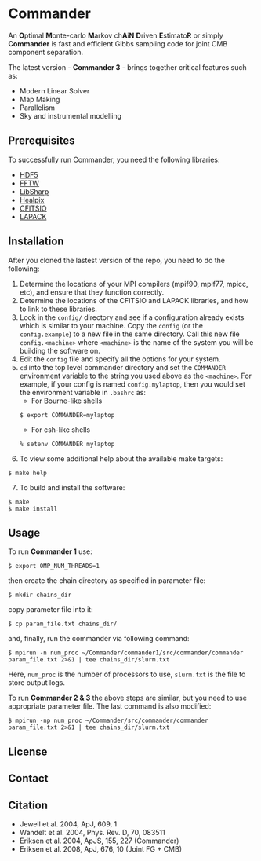 # Commander

An **O**ptimal **M**onte-carlo **M**arkov ch**A**i**N** **D**riven **E**stimato**R** or simply **Commander** is fast and efficient Gibbs sampling code for joint CMB component separation.

The latest version - **Commander 3** - brings together critical features such as:

- Modern Linear Solver
- Map Making
- Parallelism
- Sky and instrumental modelling

## Prerequisites

To successfully run Commander, you need the following libraries:

- [HDF5](https://www.hdfgroup.org/)
- [FFTW](http://www.fftw.org/)
- [LibSharp](https://gitlab.mpcdf.mpg.de/mtr/libsharp/-/tree/master)
- [Healpix](https://healpix.sourceforge.io/)
- [CFITSIO](https://heasarc.gsfc.nasa.gov/fitsio/)
- [LAPACK](http://www.netlib.org/lapack/)

## Installation

After you cloned the lastest version of the repo, you need to do the following:

1. Determine the locations of your MPI compilers (mpif90, mpif77, mpicc, etc), and ensure that they function correctly.
2. Determine the locations of the CFITSIO and LAPACK libraries, and how to link to these libraries.
3. Look in the `config/` directory and see if a configuration already exists which is similar to your machine.  Copy the `config` (or the `config.example`) to a new file in the same directory.  Call this new file `config.<machine>` where `<machine>` is the name of the system you will be building the software on.
4. Edit the `config` file and specify all the options for your system.
5. `cd` into the top level commander directory and set the `COMMANDER` environment variable to the string you used above as the `<machine>`.  For example, if your config is named `config.mylaptop`, then you would set the environment variable in `.bashrc` as:
    - For Bourne-like shells
    ```
    $ export COMMANDER=mylaptop
    ```
    - For csh-like shells 
    ```
    % setenv COMMANDER mylaptop
    ```
6. To view some additional help about the available make targets:
```
$ make help
```
7. To build and install the software:
```
$ make
$ make install
```

## Usage

To run **Commander 1** use:
```
$ export OMP_NUM_THREADS=1
```
then create the chain directory as specified in parameter file:
```
$ mkdir chains_dir
```
copy parameter file into it:
```
$ cp param_file.txt chains_dir/ 
```
and, finally, run the commander via following command:
```
$ mpirun -n num_proc ~/Commander/commander1/src/commander/commander param_file.txt 2>&1 | tee chains_dir/slurm.txt
```
Here, `num_proc` is the number of processors to use, `slurm.txt` is the file to store output logs.

To run **Commander 2 & 3** the above steps are similar, but you need to use appropriate parameter file. The last command is also modified:
```
$ mpirun -np num_proc ~/Commander/src/commander/commander param_file.txt 2>&1 | tee chains_dir/slurm.txt
```

## License


## Contact


## Citation

- Jewell et al. 2004, ApJ, 609, 1                            
- Wandelt et al. 2004, Phys. Rev. D, 70, 083511
- Eriksen et al. 2004, ApJS, 155, 227 (Commander)
- Eriksen et al. 2008, ApJ, 676, 10  (Joint FG + CMB) 

